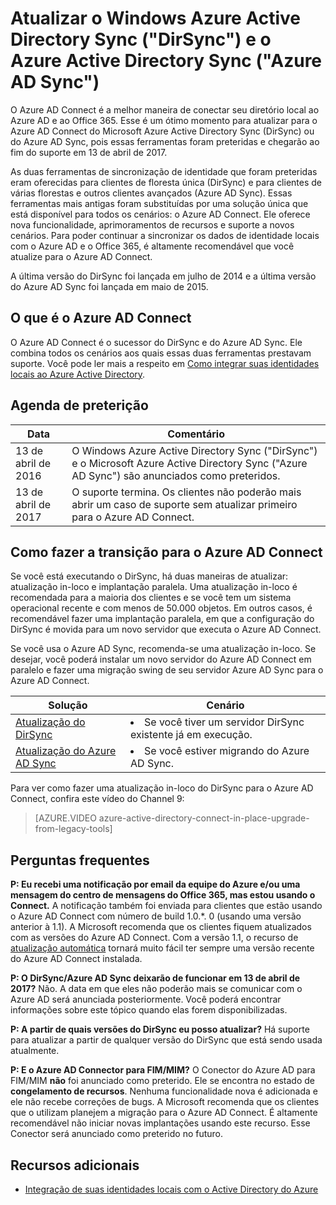 <properties
	pageTitle="Atualização do DirSync e do Azure AD Sync | Microsoft Azure"
	description="Descreve como atualizar do DirSync e do Azure AD Sync para o Azure AD Connect."
	services="active-directory"
	documentationCenter=""
	authors="andkjell"
	manager="stevenpo"
	editor=""/>

<tags
	ms.service="active-directory"
	ms.workload="identity"
	ms.tgt_pltfrm="na"
	ms.devlang="na"
	ms.topic="article"
	ms.date="05/19/2016"
	ms.author="andkjell"/>


# Atualizar o Windows Azure Active Directory Sync ("DirSync") e o Azure Active Directory Sync ("Azure AD Sync")
O Azure AD Connect é a melhor maneira de conectar seu diretório local ao Azure AD e ao Office 365. Esse é um ótimo momento para atualizar para o Azure AD Connect do Microsoft Azure Active Directory Sync (DirSync) ou do Azure AD Sync, pois essas ferramentas foram preteridas e chegarão ao fim do suporte em 13 de abril de 2017.

As duas ferramentas de sincronização de identidade que foram preteridas eram oferecidas para clientes de floresta única (DirSync) e para clientes de várias florestas e outros clientes avançados (Azure AD Sync). Essas ferramentas mais antigas foram substituídas por uma solução única que está disponível para todos os cenários: o Azure AD Connect. Ele oferece nova funcionalidade, aprimoramentos de recursos e suporte a novos cenários. Para poder continuar a sincronizar os dados de identidade locais com o Azure AD e o Office 365, é altamente recomendável que você atualize para o Azure AD Connect.

A última versão do DirSync foi lançada em julho de 2014 e a última versão do Azure AD Sync foi lançada em maio de 2015.

## O que é o Azure AD Connect
O Azure AD Connect é o sucessor do DirSync e do Azure AD Sync. Ele combina todos os cenários aos quais essas duas ferramentas prestavam suporte. Você pode ler mais a respeito em [Como integrar suas identidades locais ao Azure Active Directory](active-directory-aadconnect.md).

## Agenda de preterição

Data | Comentário
 --- | ---
13 de abril de 2016 | O Windows Azure Active Directory Sync ("DirSync") e o Microsoft Azure Active Directory Sync ("Azure AD Sync") são anunciados como preteridos.
13 de abril de 2017 | O suporte termina. Os clientes não poderão mais abrir um caso de suporte sem atualizar primeiro para o Azure AD Connect.

## Como fazer a transição para o Azure AD Connect
Se você está executando o DirSync, há duas maneiras de atualizar: atualização in-loco e implantação paralela. Uma atualização in-loco é recomendada para a maioria dos clientes e se você tem um sistema operacional recente e com menos de 50.000 objetos. Em outros casos, é recomendável fazer uma implantação paralela, em que a configuração do DirSync é movida para um novo servidor que executa o Azure AD Connect.

Se você usa o Azure AD Sync, recomenda-se uma atualização in-loco. Se desejar, você poderá instalar um novo servidor do Azure AD Connect em paralelo e fazer uma migração swing de seu servidor Azure AD Sync para o Azure AD Connect.

Solução | Cenário
----- | -----
[Atualização do DirSync](active-directory-aadconnect-dirsync-upgrade-get-started.md) | <li>Se você tiver um servidor DirSync existente já em execução.</li>
[Atualização do Azure AD Sync](active-directory-aadconnect-upgrade-previous-version.md)| <li>Se você estiver migrando do Azure AD Sync.</li>

Para ver como fazer uma atualização in-loco do DirSync para o Azure AD Connect, confira este vídeo do Channel 9:

> [AZURE.VIDEO azure-active-directory-connect-in-place-upgrade-from-legacy-tools]

## Perguntas frequentes
**P: Eu recebi uma notificação por email da equipe do Azure e/ou uma mensagem do centro de mensagens do Office 365, mas estou usando o Connect.** A notificação também foi enviada para clientes que estão usando o Azure AD Connect com número de build 1.0.*. 0 (usando uma versão anterior à 1.1). A Microsoft recomenda que os clientes fiquem atualizados com as versões do Azure AD Connect. Com a versão 1.1, o recurso de [atualização automática](active-directory-aadconnect-feature-automatic-upgrade.md) tornará muito fácil ter sempre uma versão recente do Azure AD Connect instalada.

**P: O DirSync/Azure AD Sync deixarão de funcionar em 13 de abril de 2017?** Não. A data em que eles não poderão mais se comunicar com o Azure AD será anunciada posteriormente. Você poderá encontrar informações sobre este tópico quando elas forem disponibilizadas.

**P: A partir de quais versões do DirSync eu posso atualizar?** Há suporte para atualizar a partir de qualquer versão do DirSync que está sendo usada atualmente.

**P: E o Azure AD Connector para FIM/MIM?** O Conector do Azure AD para FIM/MIM **não** foi anunciado como preterido. Ele se encontra no estado de **congelamento de recursos**. Nenhuma funcionalidade nova é adicionada e ele não recebe correções de bugs. A Microsoft recomenda que os clientes que o utilizam planejem a migração para o Azure AD Connect. É altamente recomendável não iniciar novas implantações usando este recurso. Esse Conector será anunciado como preterido no futuro.

## Recursos adicionais

* [Integração de suas identidades locais com o Active Directory do Azure](active-directory-aadconnect.md)

<!---HONumber=AcomDC_0525_2016-->